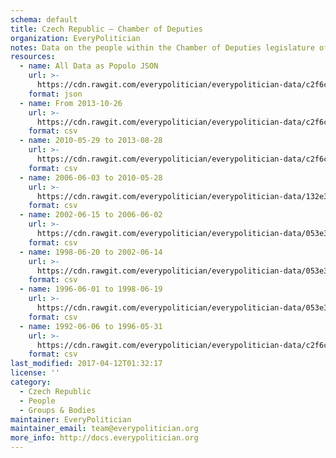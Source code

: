```yaml
---
schema: default
title: Czech Republic — Chamber of Deputies
organization: EveryPolitician
notes: Data on the people within the Chamber of Deputies legislature of Czech Republic.
resources:
  - name: All Data as Popolo JSON
    url: >-
      https://cdn.rawgit.com/everypolitician/everypolitician-data/c2f6c5ff3389073add250fa4e99f70f903e500d8/data/Czech_Republic/Deputies/ep-popolo-v1.0.json
    format: json
  - name: From 2013-10-26
    url: >-
      https://cdn.rawgit.com/everypolitician/everypolitician-data/c2f6c5ff3389073add250fa4e99f70f903e500d8/data/Czech_Republic/Deputies/term-7.csv
    format: csv
  - name: 2010-05-29 to 2013-08-28
    url: >-
      https://cdn.rawgit.com/everypolitician/everypolitician-data/c2f6c5ff3389073add250fa4e99f70f903e500d8/data/Czech_Republic/Deputies/term-6.csv
    format: csv
  - name: 2006-06-03 to 2010-05-28
    url: >-
      https://cdn.rawgit.com/everypolitician/everypolitician-data/132e39338e9b96ed475811fee86dcb1d57a9f90c/data/Czech_Republic/Deputies/term-5.csv
    format: csv
  - name: 2002-06-15 to 2006-06-02
    url: >-
      https://cdn.rawgit.com/everypolitician/everypolitician-data/053e36bccc1a4296657f99b37a6fb3cf71802718/data/Czech_Republic/Deputies/term-4.csv
    format: csv
  - name: 1998-06-20 to 2002-06-14
    url: >-
      https://cdn.rawgit.com/everypolitician/everypolitician-data/053e36bccc1a4296657f99b37a6fb3cf71802718/data/Czech_Republic/Deputies/term-3.csv
    format: csv
  - name: 1996-06-01 to 1998-06-19
    url: >-
      https://cdn.rawgit.com/everypolitician/everypolitician-data/053e36bccc1a4296657f99b37a6fb3cf71802718/data/Czech_Republic/Deputies/term-2.csv
    format: csv
  - name: 1992-06-06 to 1996-05-31
    url: >-
      https://cdn.rawgit.com/everypolitician/everypolitician-data/c2f6c5ff3389073add250fa4e99f70f903e500d8/data/Czech_Republic/Deputies/term-1.csv
    format: csv
last_modified: 2017-04-12T01:32:17
license: ''
category:
  - Czech Republic
  - People
  - Groups & Bodies
maintainer: EveryPolitician
maintainer_email: team@everypolitician.org
more_info: http://docs.everypolitician.org
---
```

